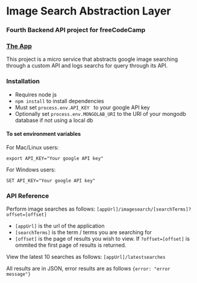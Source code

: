 # Image Search Abstraction Layer

### Fourth Backend API project for freeCodeCamp

### __[The App](https://img-searchabs.herokuapp.com/)__

This project is a micro service that abstracts google image searching through a custom API and logs searchs for query through its API.

### __Installation__

* Requires node js
* ```npm install``` to install dependencies
* Must set ```process.env.API_KEY ``` to your google API key
* Optionally set ```process.env.MONGOLAB_URI``` to the URI of your mongodb database if not using a local db

#### __To set environment variables__

For Mac/Linux users:

```export API_KEY="Your google API key"```

For Windows users:

```SET API_KEY="Your google API key"```

### __API Reference__

Perform image searches as follows: ```[appUrl]/imagesearch/[searchTerms]?offset=[offset]```

* ```[appUrl]``` is the url of the application
* ```[searchTerms]``` is the term / terms you are searching for
* ```[offset]``` is the page of results you wish to view. If ```?offset=[offset]``` is ommited the first page of results is returned.

View the latest 10 searches as follows: ```[appUrl]/latestsearches```

All results are in JSON, error results are as follows ```{error: "error message"}```
